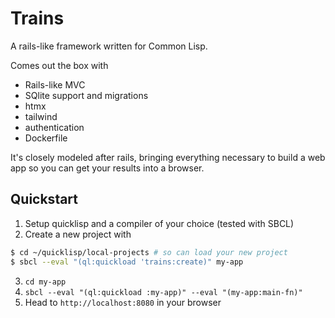 # Trains
A rails-like framework written for Common Lisp.

Comes out the box with
- Rails-like MVC
- SQlite support and migrations
- htmx
- tailwind
- authentication
- Dockerfile

It's closely modeled after rails, bringing everything necessary to build a web app so you can get your results into a browser.

## Quickstart
1. Setup quicklisp and a compiler of your choice (tested with SBCL)
2. Create a new project with
```bash
$ cd ~/quicklisp/local-projects # so can load your new project
$ sbcl --eval "(ql:quickload 'trains:create)" my-app
```
3. `cd my-app`
4. `sbcl --eval "(ql:quickload :my-app)" --eval "(my-app:main-fn)"`
5. Head to `http://localhost:8080` in your browser


